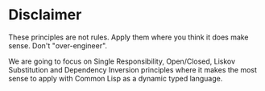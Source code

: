 # Disclaimer

These principles are not rules. Apply them where you think it does make sense. Don't "over-engineer".

We are going to focus on Single Responsibility, Open/Closed, Liskov Substitution and Dependency Inversion principles where it makes the most sense to apply with Common Lisp as a dynamic typed language.

